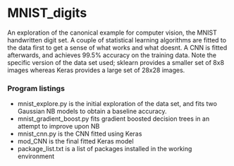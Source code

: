 # MNIST_digits
An exploration of the canonical example for computer vision, the MNIST handwritten digit set. A couple of statistical learning algorithms are fitted to the data first to get a sense of what works and what doesnt. A CNN is fitted afterwards, and achieves 99.5% accuracy on the training data. Note the specific version of the data set used; sklearn provides a smaller set of 8x8 images whereas Keras provides a large set of 28x28 images.

### Program listings
* mnist_explore.py is the initial exploration of the data set, and fits two Gaussian NB models to obtain a baseline accuracy.
* mnist_gradient_boost.py fits gradient boosted decision trees in an attempt to improve upon NB
* mnist_cnn.py is the CNN fitted using Keras
* mod_CNN is the final fitted Keras model
* package_list.txt is a list of packages installed in the working environment

